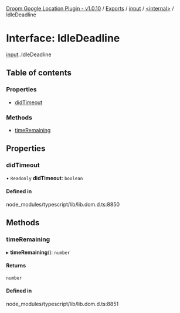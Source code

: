 [Droom Google Location Plugin - v1.0.10](../README.md) / [Exports](../modules.md) / [input](../modules/input.md) / [<internal\>](../modules/input._internal_.md) / IdleDeadline

# Interface: IdleDeadline

[input](../modules/input.md).[<internal>](../modules/input._internal_.md).IdleDeadline

## Table of contents

### Properties

- [didTimeout](input._internal_.IdleDeadline.md#didtimeout)

### Methods

- [timeRemaining](input._internal_.IdleDeadline.md#timeremaining)

## Properties

### didTimeout

• `Readonly` **didTimeout**: `boolean`

#### Defined in

node_modules/typescript/lib/lib.dom.d.ts:8850

## Methods

### timeRemaining

▸ **timeRemaining**(): `number`

#### Returns

`number`

#### Defined in

node_modules/typescript/lib/lib.dom.d.ts:8851
